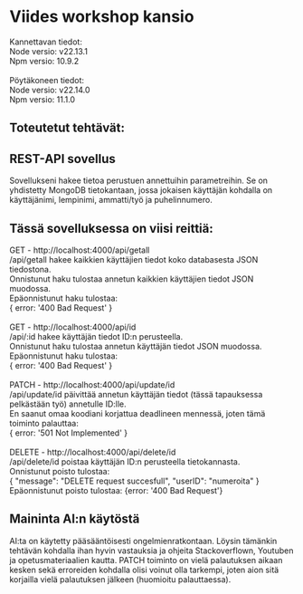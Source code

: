 # Viides workshop kansio
Kannettavan tiedot:  
Node versio: v22.13.1  
Npm versio: 10.9.2 
<br><br> 
Pöytäkoneen tiedot:  
Node versio: v22.14.0  
Npm versio: 11.1.0
## Toteutetut tehtävät:

## REST-API sovellus
Sovellukseni hakee tietoa perustuen annettuihin parametreihin. Se on yhdistetty MongoDB tietokantaan, jossa jokaisen käyttäjän kohdalla on käyttäjänimi, lempinimi, ammatti/työ ja puhelinnumero.
<br>
## Tässä sovelluksessa on viisi reittiä: 
  
GET - http://localhost:4000/api/getall  
/api/getall hakee kaikkien käyttäjien tiedot koko databasesta JSON tiedostona.  
Onnistunut haku tulostaa annetun kaikkien käyttäjien tiedot JSON muodossa.  
Epäonnistunut haku tulostaa:  
{ error: '400 Bad Request' }
<br>  
GET - http://localhost:4000/api/id   
/api/:id hakee käyttäjän tiedot ID:n perusteella.    
Onnistunut haku tulostaa annetun käyttäjän tiedot JSON muodossa.  
Epäonnistunut haku tulostaa:  
{ error: '400 Bad Request' }
<br>  
PATCH - http://localhost:4000/api/update/id  
/api/update/id päivittää annetun käyttäjän tiedot (tässä tapauksessa pelkästään työ) annetulle ID:lle.    
En saanut omaa koodiani korjattua deadlineen mennessä, joten tämä toiminto palauttaa:  
{ error: '501 Not Implemented' }
<br>  
DELETE - http://localhost:4000/api/delete/id  
/api/delete/id poistaa käyttäjän ID:n perusteella tietokannasta.    
Onnistunut poisto tulostaa:  
{
    "message": "DELETE request succesfull",
    "userID": "numeroita"
}  
Epäonnistunut poisto tulostaa: 
{error: '400 Bad Request'}
<br> 
## Maininta AI:n käytöstä
AI:ta on käytetty pääsääntöisesti ongelmienratkontaan. Löysin tämänkin tehtävän kohdalla ihan hyvin vastauksia ja ohjeita Stackoverflown, Youtuben ja opetusmateriaalien kautta. PATCH toiminto on vielä palautuksen aikaan kesken sekä erroreiden kohdalla olisi voinut olla tarkempi, joten aion sitä korjailla vielä palautuksen jälkeen (huomioitu palauttaessa).
